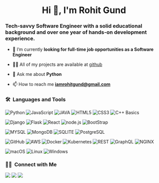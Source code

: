 <h1 align="center">Hi 👋, I'm Rohit Gund</h1>
<h3>Tech-savvy Software Engineer with a solid educational background and over one year of hands-on development experience.</h3>
	


- 🌱 I’m currently **looking for full-time job opportunities as a Software Engineer**

- 👨‍💻 All of my projects are available at [github](https://github.com/iamrohitgund?tab=repositories)

- 💬 Ask me about **Python**

- 📫 How to reach me **iamrohitgund@gmail.com**


	
### 🛠 &nbsp;Languages and Tools


![Python](https://img.shields.io/badge/Python-3776AB?style=for-the-badge&logo=python&logoColor=white)
![JavaScript](https://img.shields.io/badge/JavaScript-F7DF1E?style=for-the-badge&logo=javascript&logoColor=black)
![JAVA](https://img.shields.io/badge/Java-ED8B00?style=for-the-badge&logo=java&logoColor=white)
![HTML5](https://img.shields.io/badge/HTML-239120?style=for-the-badge&logo=html5&logoColor=white)
![CSS3](https://img.shields.io/badge/CSS-239120?&style=for-the-badge&logo=css3&logoColor=white)
![C++ Basics](https://img.shields.io/badge/C%2B%2B-00599C?style=for-the-badge&logo=c%2B%2B&logoColor=white)


![Django](https://img.shields.io/badge/Django-092E20?style=for-the-badge&logo=django&logoColor=white)
![Flask](https://img.shields.io/badge/Flask-000000?style=for-the-badge&logo=flask&logoColor=white)
![React](https://img.shields.io/badge/React-20232A?style=for-the-badge&logo=react&logoColor=61DAFB)
![node.js](https://img.shields.io/badge/Node.js-43853D?style=for-the-badge&logo=node.js&logoColor=white)
![BootStrap](https://img.shields.io/badge/Bootstrap-563D7C?style=for-the-badge&logo=bootstrap&logoColor=white`)


![MYSQL](https://img.shields.io/badge/MySQL-00000F?style=for-the-badge&logo=mysql&logoColor=white)
![MongoDB](https://img.shields.io/badge/MongoDB-4EA94B?style=for-the-badge&logo=mongodb&logoColor=white)
![SQLITE](https://img.shields.io/badge/SQLite-07405E?style=for-the-badge&logo=sqlite&logoColor=white)
![PostgreSQL](https://img.shields.io/badge/PostgreSQL-316192?style=for-the-badge&logo=postgresql&logoColor=white)


![GitHub](https://img.shields.io/badge/GitHub-100000?style=for-the-badge&logo=github&logoColor=white)
![AWS](https://img.shields.io/badge/Amazon_AWS-232F3E?style=for-the-badge&logo=amazon-aws&logoColor=white)
![Docker](https://img.shields.io/badge/docker-000000?style=for-the-badge&logo=docker&logoColor=white)
![Kubernetes](https://img.shields.io/badge/kubernetes-E95420?style=for-the-badge&logo=kubenetes&logoColor=white)
![REST](https://img.shields.io/badge/REST-0078D6?style=for-the-badge&logo=rest&logoColor=white)
![GraphQL](https://img.shields.io/badge/GraphQL-000000?style=for-the-badge&logo=graphql&logoColor=white)
![NGINX](https://img.shields.io/badge/nginx-000000?style=for-the-badge&logo=nginx&logoColor=white)




![macOS](https://img.shields.io/badge/macOS-000000?style=for-the-badge&logo=macOS&logoColor=white)
![Linux](https://img.shields.io/badge/Ubuntu-E95420?style=for-the-badge&logo=ubuntu&logoColor=white)
![Windows](https://img.shields.io/badge/Windows-0078D6?style=for-the-badge&logo=windows&logoColor=white)






### 🤝🏻 &nbsp;Connect with Me

<p align="center">

<a href="https://linkedin.com/in/iamrohitgund"><img src="https://img.shields.io/badge/-iamrohitgund-0077B5?style=flat&logo=Linkedin&logoColor=white"/></a>
<a href="mailto:iamrohitgund@gmail.com"><img src="https://img.shields.io/badge/-iamrohitgund@gmail.com-D14836?style=flat&logo=Gmail&logoColor=white"/></a>
<a href="https://twitter.com/iamrohitgund"><img src="https://img.shields.io/badge/-@iamrohitgund-1877F2?style=flat&logo=Twitter&logoColor=white"/></a>
</p>

